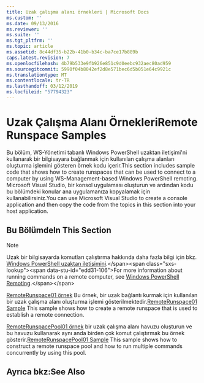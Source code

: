 ```yaml
---
title: Uzak çalışma alanı örnekleri | Microsoft Docs
ms.custom: ''
ms.date: 09/13/2016
ms.reviewer: ''
ms.suite: ''
ms.tgt_pltfrm: ''
ms.topic: article
ms.assetid: 8c44df35-b22b-41b0-b34c-ba7ce17b889b
caps.latest.revision: 7
ms.openlocfilehash: 4b79b533e9fb926e851c9d0eebc932aec80ad959
ms.sourcegitcommit: 5990f04b8042ef2d8e571bec6d5b051e64c9921c
ms.translationtype: MT
ms.contentlocale: tr-TR
ms.lasthandoff: 03/12/2019
ms.locfileid: "57794323"
---
```

# <a name="remote-runspace-samples"></a><span data-ttu-id="edd31-102">Uzak Çalışma Alanı Örnekleri</span><span class="sxs-lookup"><span data-stu-id="edd31-102">Remote Runspace Samples</span></span>

<span data-ttu-id="edd31-103">Bu bölüm, WS-Yönetimi tabanlı Windows PowerShell uzaktan iletişimi'ni kullanarak bir bilgisayara bağlanmak için kullanılan çalışma alanları oluşturma işlemini gösteren örnek kodu içerir.</span><span class="sxs-lookup"><span data-stu-id="edd31-103">This section includes sample code that shows how to create runspaces that can be used to connect to a computer by using WS-Management-based Windows PowerShell remoting.</span></span> <span data-ttu-id="edd31-104">Microsoft Visual Studio, bir konsol uygulaması oluşturun ve ardından kodu bu bölümdeki konular ana uygulamanıza kopyalamak için kullanabilirsiniz.</span><span class="sxs-lookup"><span data-stu-id="edd31-104">You can use Microsoft Visual Studio to create a console application and then copy the code from the topics in this section into your host application.</span></span>

## <a name="in-this-section"></a><span data-ttu-id="edd31-105">Bu Bölümde</span><span class="sxs-lookup"><span data-stu-id="edd31-105">In This Section</span></span>

> [!NOTE]
> <span data-ttu-id="edd31-106">Uzak bir bilgisayarda komutları çalıştırma hakkında daha fazla bilgi için bkz. [Windows PowerShell uzaktan iletişimini](https://msdn.microsoft.com/en-us/library/ee706563(v=vs.85).aspx).</span><span class="sxs-lookup"><span data-stu-id="edd31-106">For more information about running commands on a remote computer, see [Windows PowerShell Remoting](https://msdn.microsoft.com/en-us/library/ee706563(v=vs.85).aspx).</span></span>

 <span data-ttu-id="edd31-107">[RemoteRunspace01 örnek](./remoterunspace01-sample.md) Bu örnek, bir uzak bağlantı kurmak için kullanılan bir uzak çalışma alanı oluşturma işlemi gösterilmektedir.</span><span class="sxs-lookup"><span data-stu-id="edd31-107">[RemoteRunspace01 Sample](./remoterunspace01-sample.md) This sample shows how to create a remote runspace that is used to establish a remote connection.</span></span>

 <span data-ttu-id="edd31-108">[RemoteRunspacePool01 örnek](./remoterunspacepool01-sample.md) bir uzak çalışma alanı havuzu oluşturun ve bu havuzu kullanarak aynı anda birden çok komut çalıştırmak bu örnek gösterir.</span><span class="sxs-lookup"><span data-stu-id="edd31-108">[RemoteRunspacePool01 Sample](./remoterunspacepool01-sample.md) This sample shows how to construct a remote runspace pool and how to run multiple commands concurrently by using this pool.</span></span>

## <a name="see-also"></a><span data-ttu-id="edd31-109">Ayrıca bkz:</span><span class="sxs-lookup"><span data-stu-id="edd31-109">See Also</span></span>

